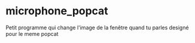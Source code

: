 # microphone_popcat

Petit programme qui change l'image de la fenêtre quand tu parles designé pour le meme popcat
